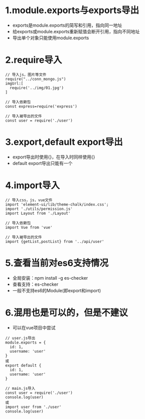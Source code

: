 # 1.module.exports与exports导出
- exports是module.exports的简写和引用，指向同一地址
- 给exports或module.exports重新赋值会断开引用，指向不同地址
- 导出单个对象只能使用module.exports

# 2.require导入
```
// 导入js，图片等文件
require("../conn_mongo.js")
imgUrl:[
  require('../img/01.jpg')
]

// 导入依赖包
const express=require('express')

// 导入被导出的文件
const user = require('./user')
```

# 3.export,default export导出
- export导出时使用{}，在导入时同样使用{}
- default export导出只能有一个

# 4.import导入
```
// 导入css，js，vue文件
import 'element-ui/lib/theme-chalk/index.css';
import './utils/permission.js' 
import Layout from './Layout'

// 导入依赖包
import Vue from 'vue'

// 导入被导出的文件
import {getList,postList} from '../api/user'
```

# 5.查看当前对es6支持情况
- 全局安装：npm install -g es-checker
- 查看支持：es-checker
- 一般不支持es6的Module(即export和import)

# 6.混用也是可以的，但是不建议
- 可以在vue项目中尝试
```
// user.js导出
module.exports = {
  id: 1,
  username: 'user'
}
或
export default {
  id: 1,
  username: 'user'
}

// main.js导入
const user = require('./user')
console.log(user)
或
import user from './user'
console.log(user)
```